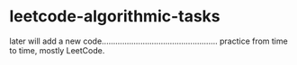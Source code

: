 # leetcode-algorithmic-tasks

later will add a new code...................................................
practice from time to time,
mostly LeetCode.


